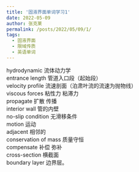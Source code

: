 ```yaml
---
title: '固液界面单词学习1'
date: 2022-05-09
author: 张克莱
permalink: /posts/2022/05/09/1/
tags:
  - 固液界面
  - 限域传质
  - 英语单词
---
```


hydrodynamic 流体动力学<br/>
entrance length 管道入口段（起始段）<br/>
velocity profile 流速剖面（泊肃叶流的流速为抛物线）<br/>
viscous forces 粘性力 粘滞力<br/>
propagate 扩散 传播<br/>
interior wall 管的内壁<br/>
no-slip condition 无滑移条件<br/>
motion 运动<br/>
adjacent 相邻的<br/>
conservation of mass 质量守恒<br/>
compensate 补偿 弥补<br/>
cross-section 横截面<br/>
boundary layer 边界层。<br/>

